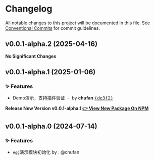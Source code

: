 # Changelog

All notable changes to this project will be documented in this file.
See [Conventional Commits](https://conventionalcommits.org) for commit guidelines.

## v0.0.1-alpha.2 (2025-04-16)

**No Significant Changes**

## v0.0.1-alpha.1 (2025-01-06)

### ✨ Features

- Demo演示，支持插件验证 &nbsp;-&nbsp; by **chufan** [<samp>(de3f2)</samp>](https://github.com/142vip/core-x/commit/de3f236)

**Release New Version v0.0.1-alpha.1 [👉 View New Package On NPM](https://www.npmjs.com/package/egg-demo)**

## v0.0.1-alpha.0 (2024-07-14)

### ✨ Features

* `egg`演示模块初始化 by . @chufan
